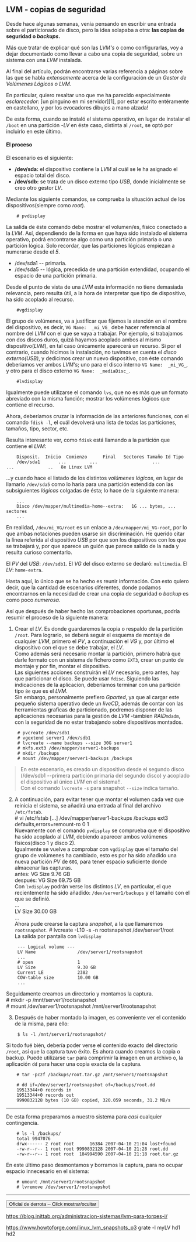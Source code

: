 ## LVM - copias de seguridad

Desde hace algunas semanas, venía pensando en escribir una entrada sobre el
particionado de disco, pero la idea solapaba a otra: __las copias de seguridad o _backups_.__

Más que tratar de explicar qué son las _LVM's_ o como configurarlas,
voy a dejar documentado como llevar a cabo una copia de seguridad,
sobre un sistema con una _LVM_ instalada.

Al final del artículo, podrán encontrarse varias referencia a páginas
sobre las que se habla _extensamente_ acerca de la configuración de
un _Gestor de Volúmenes Lógicos o LVM_.

En particular, quiero resaltar uno que me ha parecido especialmente
_esclarecedor_: [un pinguino en mi servidor][1], por estar escrito
entéramente en castellano, y por los evocadores dibujos a mano alzada!

De esta forma, cuando se instaló el sistema operativo, en lugar de instalar
el `/boot` en una partición -_LV_ en éste caso, distinta al `/root`, se optó
por incluirlo en este último.

#### El proceso

El escenario es el siguiente:
- __/dev/sda:__ el dispositivo contiene la _LVM_ al cuál se le ha asignado 	el
espacio total del disco.
- __/dev/sdb:__ se trata de un disco externo tipo _USB_, donde inicialmente se
creo otro gestor _LV_.

Mediante los siguiente comandos, se comprueba la situación actual de los
dispositivos(siempre como _root_).

		# pvdisplay

La salida de éste comando debe mostrar el volumen/es, físico conectado a la _LVM_.
Así, dependiendo de la forma en que haya sido instalado el sistema operativo,
podrá encontrarse algo como una partición primaria o una partición lógica.
Solo recordar, que las particiones lógicas empiezan a numerarse desde el _5_.
- /dev/sda1 -- primaria.
- /dev/sda5 -- lógica, precedida de una partición extendidad, ocupando el espacio
de una partición primaria.

Desde el punto de vista de una _LVM_ esta información no tiene demasiada
relevancia, pero resulta útil, a la hora de interpretar que tipo de dispositivo,
ha sido acoplado al recurso.

		#vgdisplay

El grupo de volúmenes, va a justificar que fijemos la atención en el nombre
del dispositivo, es decir, `VG Name:  _mi_VG_` debe hacer referencia al
nombre del _LVM_ con el que se vaya a trabajar.
Por ejemplo, si trabajamos con dos discos duros, quizá hayamos acoplado ambos
al mismo dispositivo(_LVM_), en tal caso únicamente aparecerá un recurso.
Si por el contrario, cuando hicimos la instalación, no tuvimos en cuenta el
_disco externo(USB)_, y dedicimos crear un nuevo dispositivo, con éste
comando deberiamos ver ambos _LVM's_; uno para el disco interno
`VG Name:  _mi_VG_`, y otro para el disco externo `VG Name:  _mediaDisc_`.

		#lvdisplay
Igualmente puede utilizarse el comando `lvs`, que no es más que un formato
abreviado con la misma función; mostrar los volúmenes lógicos que contiene el
recurso.

Ahora, deberíamos cruzar la información de las anteriores funciones, con el
comando `fdisk -l`, el cuál devolverá una lista de todas las particiones,
tamaños, tipo, sector, etc.

Resulta interesante ver, como `fdisk` está llamando a la partición que
contiene el _LVM_:

		Disposit.  Inicio  Comienzo      Final   Sectores Tamaño Id Tipo
		/dev/sda1		...			...						...			...				..	 8e	Linux LVM

...y cuando hace el listado de los distintos _volúmenes lógicos_, en lugar
de llamarlo `/dev/sda5` como lo haría para una partición extendida con las
subsiguientes _lógicas_ colgadas de ésta; lo hace de la siguiente manera:

		...
		Disco /dev/mapper/multimedia-home--extra:	1G ... bytes, ... sectores
		...


En realidad, `/dev/mi_VG/root` es un enlace a `/dev/mapper/mi_VG-root`, por
lo que ambas notaciones pueden usarse sin discriminación.
He querido citar la línea referida al dispositivo _USB_ por que son los
dispositivos con los que se trabajará y, por que aparece un guión que parece
salido de la nada y resulta curioso comentarlo.

El _PV_ del _USB_: `/dev/sdb1`.
El _VG_ del disco externo se declaró: `multimedia`.
El _LV_: `home-extra`.

Hasta aquí, lo único que se ha hecho es reunir información. Con esto quiero decir,
que la cantidad de escenarios diferentes, donde podamos encontrarnos en la
necesidad de crear una copia de seguridad o _backup_ es como poco _numerosa_.

Así que después de haber hecho las comprobaciones oportunas, podría resumir el
proceso de la siguiente manera:

1. Crear el _LV_. Es donde guardaremos la copia o respaldo de la partición `/root`.
Para lograrlo, se deberá seguir el esquema de montaje de cualquier _LVM_, primero
el _PV_, a continuación el _VG_ y, por último el dispositivo con el que se debe
trabajar, el _LV_.  
Como además será necesario montar la partición, primero habrá que darle formato
con un sistema de fichero como `EXT3`, crear un punto de montaje y por fin,
montar el dispositivo.  
Las siguientes acciones construirán el _LV_ necesario, pero antes, hay que
particionar el disco. Se puede usar `fdisc`. Siguiendo las indicaciones de la
aplicacion, deberíamos terminar con una partición tipo `8e` que es el _LVM_.  
Sin embargo, personalmente prefiero _Gparted_, ya que al cargar este pequeño
sistema operativo dede un _liveCD_, además de contar con las herramientas
graficas de particionado, podremos disponer de las aplicaciones necesarias
para la gestión de _LVM_ -tambien _RAID_`mdadm`, con la seguridad de no estar
trabajando sobre dispositivos montados.

		# pvcreate /dev/sdb1
		# vgextend server1 /dev/sdb1
		# lvcreate --name backups --size 30G server1
		# mkfs.ext3 /dev/mapper/server1-backups
		# mkdir /backups
		# mount /dev/mapper/server1-backups /backups

>En este escenario, es creado un dispositivo desde el segundo disco (/dev/sdb1
>	--primera partición primaria del segundo disco) y acoplado el
>dispositivo al único _LVM_ en el sistema!!.  
> Con el comando `lvcreate` `-s` para snapshot `--size` indica tamaño.


2. A continuación, para evitar tener que montar el volumen cada vez
que reinicia el sistema, se añadirá una entrada al final del archivo
`/etc/fstab`.  
		# vi /etc/fstab
		[...]
		/dev/mapper/server1-backups /backups               ext3    defaults,errors=remount-ro 0       1  
Nuevamente con el comando `pvdisplay` se comprueba que el dispositivo ha
sido acoplado al _LVM_, debiendo aparecer ambos volúmenes físicos(disco 1 y disco 2).  
Igualmente se vuelve a comprobar con `vgdisplay` que el tamaño del grupo de
volúmenes ha cambiado, esto es por ha sido añadido una nueva partición _PV_ de
`60G`, para tener espacio suficiente donde almacenar las capturas.  
		antes:		 VG Size               9.76 GB  
		después: 	 VG Size               69.75 GB  
Con `lvdisplay` podrán verse los distintos _LV_, en particular, el que
recientemente ha sido añadido: `/dev/server1/backups` y el tamaño con el
que se definió.  
		...  
		LV Size                30.00 GB  
		...  
Ahora pude crearse la captura _snapshot_, a la que llamaremos `rootsnapshot`.
		# lvcreate -L10 -s -n rootsnapshot /dev/server1/root  
La salida por pantalla con `lvdisplay`  

		--- Logical volume ---
		LV Name                /dev/server1/rootsnapshot
		...
		# open                 1
		LV Size                9.30 GB
		Current LE             2382
		COW-table size         10.00 GB
		...  
Seguidamente creamos un directorio y montamos la captura.  
		# mkdir -p /mnt/server1/rootsnapshot  
		# mount /dev/server1/rootsnapshot /mnt/server1/rootsnapshot  

3. Después de haber montado la imagen, es conveniente ver el contenido de la
misma, para ello:

		$ ls -l /mnt/server1/rootsnapshot/

Si todo fué bién, debería poder verse el contenido exacto del directorio `/root`,
así que la captura tuvo éxito.
Es ahora cuando creamos la copia o backup. Puede utilizarse `tar` para comprimir
la imagen en un archivo o, la aplicación `dd` para hacer una copia exacta de la
captura.

		# tar -pczf /backups/root.tar.gz /mnt/server1/rootsnapshot

		# dd if=/dev/server1/rootsnapshot of=/backups/root.dd
		19513344+0 records in
		19513344+0 records out
		9990832128 bytes (10 GB) copied, 320.059 seconds, 31.2 MB/s

---

De esta forma preparamos a nuestro sistema para _casi_ cualquier contingencia.

		# ls -l /backups/
		total 9947076
		drwx------ 2 root root      16384 2007-04-10 21:04 lost+found
		-rw-r--r-- 1 root root 9990832128 2007-04-10 21:28 root.dd
		-rw-r--r-- 1 root root  184994590 2007-04-10 21:18 root.tar.gz

En este último paso desmontamos y borramos la captura, para no ocupar espacio
innecesario en el sistema:

		# umount /mnt/server1/rootsnapshot
		# lvremove /dev/server1/rootsnapshot

---

<div id="spoiler" style="display:none">

#### Backups rápidos.

Me parece oportuno explicar aquí, el proceso que yo he seguido, para que
nadie lo tome en consideración -o quizás sí!!, y sirva de ejemplo auto-correctivo
y escarnio público.

		--- Logical volume ---
		LV Path                /dev/multimedia/home-extra
		LV Name                home-extra
		VG Name                multimedia

Lo único que hice fue crear un _LV_, donde contener las capturas.
El problema es que al tomar la decisión de crear la captura, con la
siguiente comprovación:

		# df -h /
		S.ficheros              Tamaño Usados  Disp Uso% Montado en
		/dev/mapper/mi-root		    15G   4,5G  9,5G  32% 	/

_Pensé; vale, si el disco es de `15G` y sólo he usado `4,5`, voy a crear una
"imagen" de `10G`, y de ésta forma ahorro un poco de disco!!. Craso error, por
que la primera regla a la hora de copiar una imagen de disco es:_
> La imagen destino debe ser, mayor o igual a la imagen origen, _NUNCA_  
> inferior.

		# lvcreate -L 10G -s -n rootcaptura /dev/mi_VG/root
		Logical volume "rootcaptura" created.

Con lo que al realizar de nuevo la comprovación:

		# lvdisplay
		...
		# open                 0
		LV Size                15,00 GiB
		Current LE             3840
		COW-table size         10,00 GiB
		...
		Allocated to snapshot  0.00%
		...

Aparece un dato desconcertante, el gestor _LVM_ ha sido capaz de entender que
estaba tratando de copiar una imagen más grande de lo que le dije que sería, y
así lo refleja con el tamaño del _LV_. Pero el tamaño de la tabla `COW`
_copy-on-write_, es de sólo `10G`.  
Esto significa que una vez el disco contenga más información que el límite
marcado en la tabla `COW`, los datos excedidos, no sólo _NO_ se escribiran en la
captura, sino que dejarán inútil la imagen.

¿De qué sirve entonces proceder de esta forma? pués cuando conocemos de antemano
el espacio que va contener la partición donde se realiza la captura. Es una forma
rápida de crear un _"backup"_.

A continuación debe montarse el dispositivo:
		# mkdir /mnt/backup-of
		# mount /dev/mapper/rootcaptura /mnt/backup-of

Comprovación sobre el directorio montado:
		# ls -l /mnt/backup-of
> Debe aparecer el contenido de la partición que hemos montado.

El dato en el que hay que fijarse es el progreso de la información guardada en
la captura:

Al principio miramos el estado de _LV_ con `# lvdisplay`, volvemos hacerlo
buscando el siguiente dato:

		...
		Allocated to snapshot  0.00%
		...
> Antes de borrar el contenido del directorio '/mnt/backup-of'

		...
		Allocated to snapshot  12.30%
		...
> Después de borrar los datos.



Ahora, sin desmontar el _LV_, borramos el contenido del directorio.
		`# rm -f /mnt/backup-of/*.iso`
		# ls -l /mnt/backup-of
> Deben haberse borrado los datos.

Para recuperarlo:
		# umount /mnt/backup-of
		# lvconvert --merge /dev/mapper/rootcaptura
		# mount /dev/mapper/rootcaptura /mnt/backup-of
		# ls -l /mnt/backup-of

> Primero se desmonta el _LV_, a continuación se _fusionan_ los datos de la
captura, vuelve a montarse el dispositivo y comprobamos nuevamente.


__Conclusión:__, técnicamente hablando, esto no es una copia de respaldo o _backup_,
es _algo_ parecido. Resulta interesante el espacio alojado en la captura,
__después__ de borrar los datos. Parece el _mundo al revés_, y en cierta manera
es así; en la captura se está copiando la diferencia de información, con respecto
al momento en que tomamos la _instantánea_, es decir, no se ha clonado la información,
sino que se ha guardado un registro, con todos los:
_cambios/modificaciones/añadidos/sustraidos_ en el momento de tomar la captura.


> ver [Restaurar un backup][].


</div>
<button title="Click to show/hide content" type="button" onclick="if(document.getElementById('spoiler') .style.display=='none') {document.getElementById('spoiler') .style.display=''}else{document.getElementById('spoiler') .style.display='none'}">Oficial de derrota -- Click mostrar/ocultar</button>



https://blog.inittab.org/administracion-sistemas/lvm-para-torpes-i/

https://www.howtoforge.com/linux_lvm_snapshots_p3
grate -l myLV hd1 hd2
